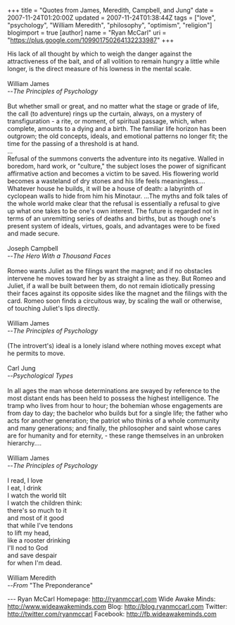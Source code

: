 +++
title = "Quotes from James, Meredith, Campbell, and Jung"
date = 2007-11-24T01:20:00Z
updated = 2007-11-24T01:38:44Z
tags = ["love", "psychology", "William Meredith", "philosophy", "optimism", "religion"]
blogimport = true
[author]
	name = "Ryan McCarl"
	uri = "https://plus.google.com/109901750264132233987"
+++

His lack of all thought by which to weigh the danger against the attractiveness of the bait, and of all volition to remain hungry a little while longer, is the direct measure of his lowness in the mental scale.<br /><br />William James<br />  --<span style="font-style: italic;">The Principles of Psychology</span><br /><br />But whether small or great, and no matter what the stage or grade of life, the call (to adventure) rings up the curtain, always, on a mystery of transfiguration - a rite, or moment, of spiritual passage, which, when complete, amounts to a dying and a birth.  The familiar life horizon has been outgrown; the old concepts, ideals, and emotional patterns no longer fit; the time for the passing of a threshold is at hand.<br />...<br />Refusal of the summons converts the adventure into its negative.  Walled in boredom, hard work, or "culture," the subject loses the power of significant affirmative action and becomes a victim to be saved.  His flowering world becomes a wasteland of dry stones and his life feels meaningless....  Whatever house he builds, it will be a house of death: a labyrinth of cyclopean walls to hide from him his Minotaur.  ...The myths and folk tales of the whole world make clear that the refusal is essentially a refusal to give up what one takes to be one's own interest.  The future is regarded not in terms of an unremitting series of deaths and births, but as though one's present system of ideals, virtues, goals, and advantages were to be fixed and made secure.<br /><br />Joseph Campbell<br />  --<span style="font-style: italic;">The Hero With a Thousand Faces</span><br /><br />Romeo wants Juliet as the filings want the magnet; and if no obstacles intervene he moves toward her by as straight a line as they.  But Romeo and Juliet, if a wall be built between them, do not remain idiotically pressing their faces against its opposite sides like the magnet and the filings with the card.  Romeo soon finds a circuitous way, by scaling the wall or otherwise, of touching Juliet's lips directly.<br /><br />William James<br />  --<span style="font-style: italic;">The Principles of Psychology</span><br /><br />(The introvert's) ideal is a lonely island where nothing moves except what he permits to move.<br /><br />Carl Jung<br />  --<span style="font-style: italic;">Psychological Types</span><br /><br />In all ages the man whose determinations are swayed by reference to the most distant ends has been held to possess the highest intelligence.  The tramp who lives from hour to hour; the bohemian whose engagements are from day to day; the bachelor who builds but for a single life; the father who acts for another generation; the patriot who thinks of a whole community and many generations; and finally, the philosopher and saint whose cares are for humanity and for eternity, - these range themselves in an unbroken hierarchy....<br /><br />William James<br />  --<span style="font-style: italic;">The Principles of Psychology</span><br /><br />I read, I love<br />I eat, I drink<br />I watch the world tilt<br />I watch the children think:<br />there's so much to it<br />and most of it good<br />that while I've tendons<br />to lift my head,<br />like a rooster drinking<br />I'll nod to God<br />and save despair<br />for when I'm dead.<br /><br />William Meredith<br />  --<span style="font-style: italic;">From </span>"The Preponderance"<div class="blogger-post-footer">---
Ryan McCarl
Homepage: http://ryanmccarl.com
Wide Awake Minds: http://www.wideawakeminds.com
Blog: http://blog.ryanmccarl.com
Twitter: http://twitter.com/ryanmccarl
Facebook: http://fb.wideawakeminds.com</div>
